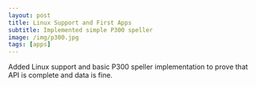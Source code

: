 ```yaml
---
layout: post
title: Linux Support and First Apps
subtitle: Implemented simple P300 speller
image: /img/p300.jpg
tags: [apps]
---
```


Added Linux support and basic P300 speller implementation to prove that API is complete and data is fine.